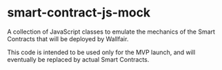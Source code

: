 # smart-contract-js-mock
A collection of JavaScript classes to emulate the mechanics of the Smart Contracts that will be deployed by Wallfair.

This code is intended to be used only for the MVP launch, and will eventually be replaced by actual Smart Contracts.